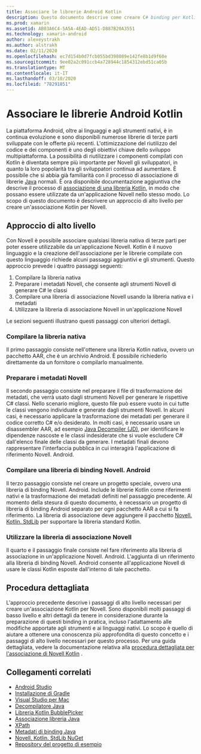 ```yaml
---
title: Associare le librerie Android Kotlin
description: Questo documento descrive come creare C# binding per Kotlin codice, rendendo possibile l'utilizzo di librerie native in un'applicazione Novell. Android.
ms.prod: xamarin
ms.assetid: AB03A6C4-5A5A-4EAD-AD51-D887B20A3551
ms.technology: xamarin-android
author: alexeystrakh
ms.author: alstrakh
ms.date: 02/11/2020
ms.openlocfilehash: ec7d154b0d7fcb055bd398089e142fe8b1d9f60e
ms.sourcegitcommit: 9ee02a2c091ccb4a728944c1854312ebd51ca05b
ms.translationtype: MT
ms.contentlocale: it-IT
ms.lasthandoff: 03/10/2020
ms.locfileid: "78291851"
---
```

# <a name="bind-android-kotlin-libraries"></a>Associare le librerie Android Kotlin

La piattaforma Android, oltre ai linguaggi e agli strumenti nativi, è in continua evoluzione e sono disponibili numerose librerie di terze parti sviluppate con le offerte più recenti. L'ottimizzazione del riutilizzo del codice e dei componenti è uno degli obiettivi chiave dello sviluppo multipiattaforma. La possibilità di riutilizzare i componenti compilati con Kotlin è diventata sempre più importante per Novell gli sviluppatori, in quanto la loro popolarità tra gli sviluppatori continua ad aumentare. È possibile che si abbia già familiarità con il processo di associazione di librerie [Java](https://docs.microsoft.com/xamarin/android/platform/binding-java-library/) normali. È ora disponibile documentazione aggiuntiva che descrive il processo di [associazione di una libreria Kotlin](walkthrough.md), in modo che possano essere utilizzate da un'applicazione Novell nello stesso modo. Lo scopo di questo documento è descrivere un approccio di alto livello per creare un'associazione Kotlin per Novell.

## <a name="high-level-approach"></a>Approccio di alto livello

Con Novell è possibile associare qualsiasi libreria nativa di terze parti per poter essere utilizzabile da un'applicazione Novell. Kotlin è il nuovo linguaggio e la creazione dell'associazione per le librerie compilate con questo linguaggio richiede alcuni passaggi aggiuntivi e gli strumenti. Questo approccio prevede i quattro passaggi seguenti:

1. Compilare la libreria nativa
1. Preparare i metadati Novell, che consente agli strumenti Novell di generare C# le classi
1. Compilare una libreria di associazione Novell usando la libreria nativa e i metadati
1. Utilizzare la libreria di associazione Novell in un'applicazione Novell

Le sezioni seguenti illustrano questi passaggi con ulteriori dettagli.

### <a name="build-the-native-library"></a>Compilare la libreria nativa

Il primo passaggio consiste nell'ottenere una libreria Kotlin nativa, ovvero un pacchetto AAR, che è un archivio Android. È possibile richiederlo direttamente da un fornitore o compilarlo manualmente.

### <a name="prepare-the-xamarin-metadata"></a>Preparare i metadati Novell

Il secondo passaggio consiste nel preparare il file di trasformazione dei metadati, che verrà usato dagli strumenti Novell per generare le rispettive C# classi. Nello scenario migliore, questo file può essere vuoto in cui tutte le classi vengono individuate e generate dagli strumenti Novell. In alcuni casi, è necessario applicare la trasformazione dei metadati per generare il codice corretto C# e/o desiderato. In molti casi, è necessario usare un disassembler AAR, ad esempio [Java Decompiler (JD)](http://java-decompiler.github.io/), per identificare le dipendenze nascoste e le classi indesiderate che si vuole escludere C# dall'elenco finale delle classi da generare. I metadati finali devono rappresentare l'interfaccia pubblica in cui interagirà l'applicazione di riferimento Novell. Android.

### <a name="build-a-xamarinandroid-binding-library"></a>Compilare una libreria di binding Novell. Android

Il terzo passaggio consiste nel creare un progetto speciale, ovvero una libreria di binding Novell. Android. Include le librerie Kotlin come riferimenti nativi e la trasformazione dei metadati definiti nel passaggio precedente. Al momento della stesura di questo documento, è necessario un progetto di libreria di binding Android separato per ogni pacchetto AAR a cui si fa riferimento. La libreria di associazione deve aggiungere il pacchetto [Novell. Kotlin. StdLib](https://www.nuget.org/packages/Xamarin.Kotlin.StdLib/) per supportare la libreria standard Kotlin.

### <a name="consume-the-xamarin-binding-library"></a>Utilizzare la libreria di associazione Novell

Il quarto e il passaggio finale consiste nel fare riferimento alla libreria di associazione in un'applicazione Novell. Android. L'aggiunta di un riferimento alla libreria di binding Novell. Android consente all'applicazione Novell di usare le classi Kotlin esposte dall'interno di tale pacchetto.

## <a name="walkthrough"></a>Procedura dettagliata

L'approccio precedente descrive i passaggi di alto livello necessari per creare un'associazione Kotlin per Novell. Sono disponibili molti passaggi di basso livello e altri dettagli da tenere in considerazione durante la preparazione di questi binding in pratica, incluso l'adattamento alle modifiche apportate agli strumenti e ai linguaggi nativi. Lo scopo è quello di aiutare a ottenere una conoscenza più approfondita di questo concetto e i passaggi di alto livello necessari per questo processo. Per una guida dettagliata, vedere la documentazione relativa alla [procedura dettagliata per l'associazione di Novell Kotlin](walkthrough.md) .

## <a name="related-links"></a>Collegamenti correlati

- [Android Studio](https://developer.android.com/studio)
- [Installazione di Gradle](https://gradle.org/install/)
- [Visual Studio per Mac](https://visualstudio.microsoft.com/downloads)
- [Decompilatore Java](http://java-decompiler.github.io/)
- [Libreria Kotlin BubblePicker](https://github.com/igalata/Bubble-Picker)
- [Associazione libreria Java](https://docs.microsoft.com/xamarin/android/platform/binding-java-library/)
- [XPath](https://www.w3.org/TR/xpath/)
- [Metadati di binding Java](https://docs.microsoft.com/xamarin/android/platform/binding-java-library/customizing-bindings/java-bindings-metadata)
- [Novell. Kotlin. StdLib NuGet](https://www.nuget.org/packages/Xamarin.Kotlin.StdLib/)
- [Repository del progetto di esempio](https://github.com/xamcat/xamarin-binding-kotlin-framework)
